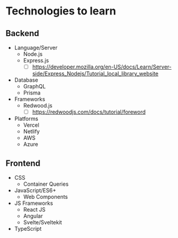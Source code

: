 # Technologies to learn

## Backend
- Language/Server
  - Node.js 
  - Express.js
    - [ ] https://developer.mozilla.org/en-US/docs/Learn/Server-side/Express_Nodejs/Tutorial_local_library_website 
- Database
  - GraphQL
  - Prisma
- Frameworks
  - Redwood.js
    - [ ] https://redwoodjs.com/docs/tutorial/foreword 
- Platforms
  - Vercel
  - Netlify
  - AWS
  - Azure

## Frontend
- CSS
  - Container Queries
- JavaScript/ES6+
  - Web Components
- JS Frameworks
  - React JS
  - Angular
  - Svelte/Sveltekit
- TypeScript

 
  
